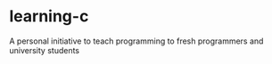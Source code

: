 # learning-c
A personal initiative to teach programming to fresh programmers and university students
